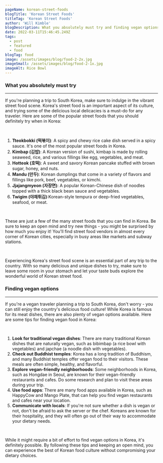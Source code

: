 ```yaml
---
pageName: korean-street-foods
blogTitle: 'Korean Street Foods'
titleTag: 'Korean Street Foods'
author: 'Will Kimble'
blogDescription: What you absolutely must try and finding vegan options.
date: 2022-03-11T15:46:45.249Z
tags:
  - post
  - featured
  - food
blogTag: food
image: /assets/images/blog/food-2-2x.jpg
imageSmall: /assets/images/blog/food-2-1x.jpg
imageAlt: Rice Bowl
---
```


<h3 class="blog-post__sub-heading revealFade">What you absolutely must try</h3>
<hr class="blog-post__divider revealFade">
<div class="blog-post__description revealFade">
    <p>If you're planning a trip to South Korea, make sure to indulge in the vibrant street food scene. Korea's street food is an important aspect of its culture, and trying some of the delicious local delicacies is a must-do for any traveler. Here are some of the popular street foods that you should definitely try when in Korea:
    </p><br>
    <ol>
        <li><b>Tteokbokki (떡볶이)</b>: A spicy and chewy rice cake dish served in a spicy sauce. It's one of the most popular street foods in Korea.</li>
        <li><b>Kimbap (김밥)</b>: A Korean version of sushi, kimbap is made by rolling seaweed, rice, and various fillings like egg, vegetables, and meat.</li>
        <li><b>Hotteok (호떡)</b>: A sweet and savory Korean pancake stuffed with brown sugar, honey, and nuts.</li>
        <li><b>Mandu (만두)</b>: Korean dumplings that come in a variety of flavors and fillings like pork, beef, vegetables, or kimchi.</li>
        <li><b>Jjajangmyeon (자장면)</b>: A popular Korean-Chinese dish of noodles topped with a thick black bean sauce and vegetables.</li>
        <li><b>Twigim (야채튀김)</b>:Korean-style tempura or deep-fried vegetables, seafood, or meat.</li>
    </ol><br>
    <p>These are just a few of the many street foods that you can find in Korea. Be sure to keep an open mind and try new things - you might be surprised by how much you enjoy it! You'll find street food vendors in almost every corner of Korean cities, especially in busy areas like markets and subway stations.
    </p><br>
    <p>Experiencing Korea's street food scene is an essential part of any trip to the country. With so many delicious and unique dishes to try, make sure to leave some room in your stomach and let your taste buds explore the wonderful world of Korean street food.
    </p>
</div>
<h3 class="blog-post__sub-heading revealFade">Finding vegan options</h3>
<hr class="blog-post__divider revealFade">
<div class="blog-post__description revealFade">
    <p>If you're a vegan traveler planning a trip to South Korea, don't worry - you can still enjoy the country's delicious food culture! While Korea is famous for its meat dishes, there are also plenty of vegan options available. Here are some tips for finding vegan food in Korea:
    </p><br>
    <ol>
        <li><b>Look for traditional vegan dishes</b>: There are many traditional Korean dishes that are naturally vegan, such as bibimbap (a rice bowl with vegetables) and japchae (a noodle dish with vegetables).</li>
        <li><b>Check out Buddhist temples</b>: Korea has a long tradition of Buddhism, and many Buddhist temples offer vegan food to their visitors. These meals are often simple, healthy, and flavorful.</li>
        <li><b>Explore vegan-friendly neighborhoods</b>: Some neighborhoods in Korea, such as Hongdae in Seoul, are known for their vegan-friendly restaurants and cafes. Do some research and plan to visit these areas during your trip.</li>
        <li><b>Use food apps</b>: There are many food apps available in Korea, such as HappyCow and Mango Plate, that can help you find vegan restaurants and cafes near your location.</li>
        <li><b>Communicate with locals</b>: If you're not sure whether a dish is vegan or not, don't be afraid to ask the server or the chef. Koreans are known for their hospitality, and they will often go out of their way to accommodate your dietary needs.</li>
    </ol><br>
    <p>While it might require a bit of effort to find vegan options in Korea, it's definitely possible. By following these tips and keeping an open mind, you can experience the best of Korean food culture without compromising your dietary choices.
    </p>
</div>
